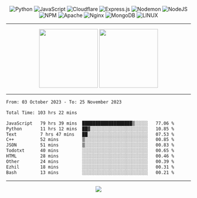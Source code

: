 <div align="center">
  
![Python](https://img.shields.io/badge/python-3670A0?style=for-the-badge&logo=python&logoColor=ffdd54) ![JavaScript](https://img.shields.io/badge/javascript-%23323330.svg?style=for-the-badge&logo=javascript&logoColor=%23F7DF1E) ![Cloudflare](https://img.shields.io/badge/Cloudflare-F38020?style=for-the-badge&logo=Cloudflare&logoColor=white) ![Express.js](https://img.shields.io/badge/express.js-%23404d59.svg?style=for-the-badge&logo=express&logoColor=%2361DAFB) ![Nodemon](https://img.shields.io/badge/NODEMON-%23323330.svg?style=for-the-badge&logo=nodemon&logoColor=%BBDEAD) ![NodeJS](https://img.shields.io/badge/node.js-6DA55F?style=for-the-badge&logo=node.js&logoColor=white) ![NPM](https://img.shields.io/badge/NPM-%23CB3837.svg?style=for-the-badge&logo=npm&logoColor=white) ![Apache](https://img.shields.io/badge/apache-%23D42029.svg?style=for-the-badge&logo=apache&logoColor=white) ![Nginx](https://img.shields.io/badge/nginx-%23009639.svg?style=for-the-badge&logo=nginx&logoColor=white) ![MongoDB](https://img.shields.io/badge/MongoDB-%234ea94b.svg?style=for-the-badge&logo=mongodb&logoColor=white) ![LINUX](https://img.shields.io/badge/Linux-FCC624?style=for-the-badge&logo=linux&logoColor=black)

---


<img src="https://github-readme-streak-stats.herokuapp.com/?user=anotherrandomonline&theme=react" height="160"/>
  
<img src="https://github-readme-stats.vercel.app/api?username=anotherrandomonline&show_icons=true&include_all_commits=true&theme=react" height="160"/>
</div>

---

<!--START_SECTION:waka-->

```txt
From: 03 October 2023 - To: 25 November 2023

Total Time: 103 hrs 22 mins

JavaScript   79 hrs 39 mins  ███████████████████▒░░░░░   77.06 %
Python       11 hrs 12 mins  ██▓░░░░░░░░░░░░░░░░░░░░░░   10.85 %
Text         7 hrs 47 mins   ██░░░░░░░░░░░░░░░░░░░░░░░   07.53 %
C++          52 mins         ▒░░░░░░░░░░░░░░░░░░░░░░░░   00.85 %
JSON         51 mins         ▒░░░░░░░░░░░░░░░░░░░░░░░░   00.83 %
Todotxt      40 mins         ░░░░░░░░░░░░░░░░░░░░░░░░░   00.65 %
HTML         28 mins         ░░░░░░░░░░░░░░░░░░░░░░░░░   00.46 %
Other        24 mins         ░░░░░░░░░░░░░░░░░░░░░░░░░   00.39 %
Ezhil        18 mins         ░░░░░░░░░░░░░░░░░░░░░░░░░   00.31 %
Bash         13 mins         ░░░░░░░░░░░░░░░░░░░░░░░░░   00.21 %
```

<!--END_SECTION:waka-->

---

<div align="center">
  
![](https://github-profile-trophy.vercel.app/?username=anotherrandomonline&theme=darkhub&no-frame=true&no-bg=true&margin-w=4)

</div>
